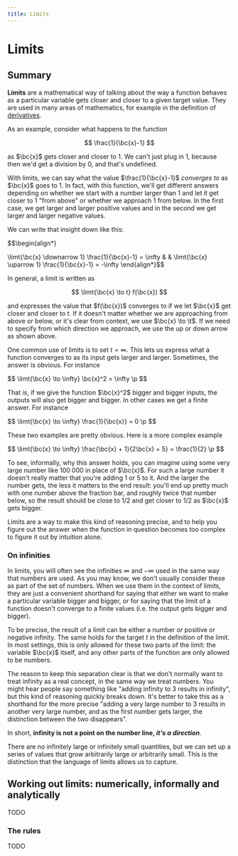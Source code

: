 ```yaml
---
title: Limits
---
```


# Limits

## Summary

**Limits** are a mathematical way of talking about the way a function behaves as a particular variable gets closer and closer to a given target value. They are used in many areas of mathematics, for example in the definition of [derivatives](/derivatives).

As an example, consider what happens to the function 

$$
\frac{1}{\bc{x}-1}
$$

as $\bc{x}$ gets closer and closer to $1$. We can't just plug in $1$, because then we'd get a division by $0$, and that's undefined.

<!-- 
<aside>The reason we leave operations like $\bc{x}/0$ undefined and disallow them is that it depends on the context what a good value for them would be. We are usually very happy to just define things in a way that makes sense. For instance for $\bc{x}^0$, it doesn't follow from the definition what this should be, but it makes sense in all contexts to define it as $1$. For $\bc{x}/0$ there is not one value that always makes sense. This is why we leave it undefined, and use limits.
</aside>
 -->

With limits, we can say what the value $\frac{1}{\bc{x}-1}$ _converges to_ as $\bc{x}$ goes to $1$. In fact, with this function, we'll get different answers depending on whether we start with a number larger than 1 and let it get closer to 1 "from above" or whether we approach 1 from below. In the first case, we get larger and larger positive values and in the second we get larger and larger negative values.

We can write that insight down like this:

<p>$$\begin{align*}

\limt{\bc{x} \downarrow 1} \frac{1}{\bc{x}-1} = \infty & & \limt{\bc{x} \uparrow 1} \frac{1}{\bc{x}-1} = -\infty
\end{align*}$$</p>

In general, a limit is written as 

$$
\limt{\bc{x} \to t} f(\bc{x})
$$

and expresses the value that $f(\bc{x})$ converges to if we let $\bc{x}$ get closer and closer to $t$. If it doesn't matter whether we are approaching from above or below, or it's clear from context, we use $\bc{x} \to \t$. If we need to specify from which direction we approach, we use the up or down arrow as shown above. 

One common use of limits is to set $t = \infty$. This lets us express what a function converges to as its input gets larger and larger. Sometimes, the answer is obvious. For instance

<p>$$
\limt{\bc{x} \to \infty} \bc{x}^2 = \infty \p
$$</p>

That is, if we give the function $\bc{x}^2$ bigger and bigger inputs, the outputs will also get bigger and bigger. In other cases we get a finite answer. For instance

<p>$$
\limt{\bc{x} \to \infty} \frac{1}{\bc{x}} = 0 \p
$$</p> 

These two examples are pretty obvious. Here is a more complex example

<p>$$
\limt{\bc{x} \to \infty} \frac{\bc{x} + 1}{2\bc{x} + 5} = \frac{1}{2} \p
$$</p> 

To see, informally, why this answer holds, you can imagine using some very large number like $100\;000$ in place of $\bc{x}$. For such a large number it doesn't really matter that you're adding 1 or 5 to it. And the larger the number gets, the less it matters to the end result: you'll end up pretty much with one number above the fraction bar, and roughly twice that number below, so the result should be close to $1/2$ and get closer to $1/2$ as $\bc{x}$ gets bigger.

Limits are a way to make this kind of reasoning precise, and to help you figure out the answer when the function in question becomes too complex to figure it out by intuition alone.

### On infinities

In limits, you will often see the infinities $\infty$ and $-\infty$ used in the same way that numbers are used. As you may know, we don't usually consider these as part of the set of numbers. When we use them in the context of limits, they are just a convenient shorthand for saying that either we want to make a particular variable bigger and bigger, or for saying that the limit of a function doesn't converge to a finite values (i.e. the output gets bigger and bigger).

To be precise, the result of a limit can be either a number _or_ positive or negative infinity. The same holds for the target $t$ in the definition of the limit. In most settings, this is only allowed for these two parts of the limit: the variable $\bc{x}$ itself, and any other parts of the function are only allowed to be numbers.

The reason to keep this separation clear is that we don't normally want to treat infinity as a real concept, in the same way we treat numbers. You might hear people say something like "adding infinity to 3 results in infinity", but this kind of reasoning quickly breaks down. It's better to take this as a shorthand for the more precise "adding a very large number to 3 results in another very large number, and as the first number gets larger, the distinction between the two disappears".

In short, **infinity is not a point on the number line, _it's a direction_**. 

There are no infinitely large or infinitely small quantities, but we can set up a series of values that grow arbitrarily large or arbitrarily small. This is the distinction that the language of limits allows us to capture.

## Working out limits: numerically, informally and analytically

TODO

### The rules

TODO
